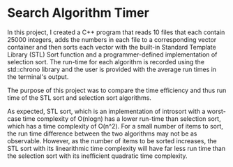 # Search Algorithm Timer

In this project, I created a C++ program that reads 10 files that each contain 25000 integers, adds the numbers in each file to a corresponding vector container and then sorts each vector with the built-in Standard Template Library (STL) Sort function and a programmer-defined implementation of selection sort. The run-time for each algorithm is recorded using the std::chrono library and the user is provided with the average run times in the terminal's output.

The purpose of this project was to compare the time efficiency and thus run time of the STL sort and selection sort algorithms. 

As expected, STL sort, which is an implementation of introsort with a worst-case time complexity of O(nlogn) has a lower run-time than selection sort, which has a time complexity of O(n^2). For a small number of items to sort, the run time difference between the two algorithms may not be as observable. However, as the number of items to be sorted increases, the STL sort with its linearithmic time complexity will have far less run time than the selection sort with its inefficient quadratic time complexity.
